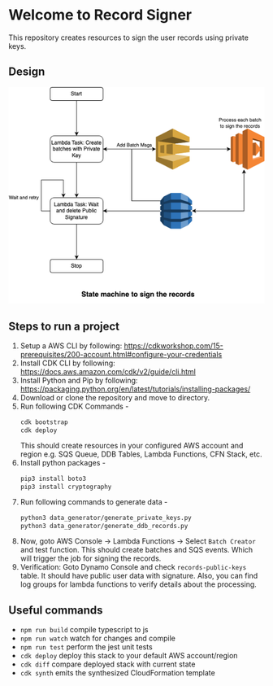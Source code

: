 # Welcome to Record Signer
This repository creates resources to sign the user records using private keys.

## Design

![Design](design/recordSigning.png)

## Steps to run a project

1. Setup a AWS CLI by following: https://cdkworkshop.com/15-prerequisites/200-account.html#configure-your-credentials
1. Install CDK CLI by following: https://docs.aws.amazon.com/cdk/v2/guide/cli.html
1. Install Python and Pip by following: https://packaging.python.org/en/latest/tutorials/installing-packages/
1. Download or clone the repository and move to directory.
1. Run following CDK Commands -
    ```
    cdk bootstrap
    cdk deploy 
    ```
    This should create resources in your configured AWS account and region e.g. SQS Queue, DDB Tables, Lambda Functions, CFN Stack, etc.
1. Install python packages -
    ```
    pip3 install boto3
    pip3 install cryptography
    ```
1. Run following commands to generate data -
    ```
    python3 data_generator/generate_private_keys.py
    python3 data_generator/generate_ddb_records.py
    ```
1. Now, goto AWS Console -> Lambda Functions -> Select `Batch Creator` and test function. This should create batches and SQS events. Which will trigger the job for signing the records.
1. Verification: Goto Dynamo Console and check `records-public-keys` table. It should have public user data with signature. Also, you can find log groups for lambda functions to verify details about the processing.

## Useful commands

* `npm run build`   compile typescript to js
* `npm run watch`   watch for changes and compile
* `npm run test`    perform the jest unit tests
* `cdk deploy`      deploy this stack to your default AWS account/region
* `cdk diff`        compare deployed stack with current state
* `cdk synth`       emits the synthesized CloudFormation template
